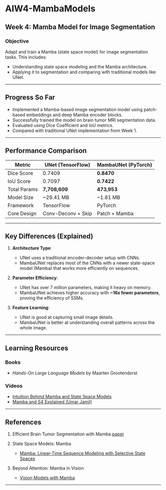 # AIW4-MambaModels

## Week 4: Mamba Model for Image Segmentation

### Objective

Adapt and train a Mamba (state space model) for image segmentation tasks. This includes:
- Understanding state space modeling and the Mamba architecture.
- Applying it to segmentation and comparing with traditional models like UNet.

---

## Progress So Far

- Implemented a Mamba-based image segmentation model using patch-based embeddings and deep Mamba encoder blocks.
- Successfully trained the model on brain tumor MRI segmentation data.
- Evaluated using Dice Coefficient and IoU metrics.
- Compared with traditional UNet implementation from Week 1.

---

## Performance Comparison

| Metric         | UNet (TensorFlow)     | MambaUNet (PyTorch)   |
|----------------|------------------------|------------------------|
| Dice Score     | 0.7409                 | **0.8470**             |
| IoU Score      | 0.7097                 | **0.7422**             |
| Total Params   | **7,708,609**          | **473,953**            |
| Model Size     | ~29.41 MB              | ~1.81 MB               |
| Framework      | TensorFlow             | PyTorch                |
| Core Design    | Conv-Deconv + Skip     | Patch + Mamba          |

---

## Key Differences (Explained)

1. **Architecture Type**:
   - UNet uses a traditional encoder-decoder setup with CNNs.
   - MambaUNet replaces most of the CNNs with a newer state-space model (Mamba) that works more efficiently on sequences.

3. **Parameter Efficiency**:
   - UNet has over 7 million parameters, making it heavy on memory.
   - MambaUNet achieves higher accuracy with **~16x fewer parameters**, proving the efficiency of SSMs.

4. **Feature Learning**:
   - UNet is good at capturing small image details.
   - MambaUNet is better at understanding overall patterns across the whole image.

---

## Learning Resources

### Books
- *Hands-On Large Language Models* by Maarten Grootendorst

### Videos
- [Intuition Behind Mamba and State Space Models](https://www.youtube.com/watch?v=BDTVVlUU1Ck)
- [Mamba and S4 Explained (Umar Jamil)](https://www.youtube.com/watch?v=8Q_tqwpTpVU)

---

## References

1. Efficient Brain Tumor Segmentation with Mamba  [paper](https://ieeexplore.ieee.org/document/10748085)

2. State Space Models: Mamba  
   - [Mamba: Linear-Time Sequence Modeling with Selective State Spaces](https://arxiv.org/abs/2312.00752)  


3. Beyond Attention: Mamba in Vision  
   - [Vision Models with Mamba](https://arxiv.org/abs/2410.21872)  

---
